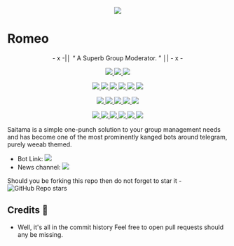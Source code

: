 <p align="center">
  <img src="https://telegra.ph/file/3624a6bfe48617ff6a907.jpg">
</p>

# Romeo

<p align="center">
- x -|│  “	A Superb Group Moderator. ”  │| - x -
</p>

<p align="center">
<a href="https://app.codacy.com/github/madboy482/Romeo?utm_source=github.com&utm_medium=referral&utm_content=madboy482/Romeo&utm_campaign=Badge_Grade_Settings" alt="Codacy Badge">
<img src="https://api.codacy.com/project/badge/Grade/6141417ceaf84545bab6bd671503df51" /> </a>
<a href="https://github.com/AnimeKaizoku/SaitamaRobot" alt="Libraries.io dependency status for GitHub repo"> <img src="https://img.shields.io/librariesio/github/animekaizoku/SaitamaRobot" /> </a>
<a href="http://hits.dwyl.com/animekaizoku/saitamarobot" alt="HitCount"> <img src="http://hits.dwyl.com/animekaizoku/saitamarobot.svg" /> </a>
</p>
<p align="center">
<a href="https://github.com/AnimeKaizoku/SaitamaRobot" alt="GitHub closed issues"> <img src="https://img.shields.io/github/issues-closed-raw/animekaizoku/saitamarobot?style=flat&logo=github&color=success" /> </a>
<a href="https://github.com/AnimeKaizoku/SaitamaRobot" alt="GitHub commit activity"> <img src="https://img.shields.io/github/commit-activity/m/animekaizoku/saitamarobot" /> </a>
<a href="https://github.com/AnimeKaizoku/SaitamaRobot/graphs/contributors" alt="GitHub contributors"> <img src="https://img.shields.io/github/contributors/animekaizoku/saitamarobot?style=flat&logo=github" /> </a>
<a href="https://github.com/AnimeKaizoku/SaitamaRobot/network/members" alt="GitHub forks"> <img src="https://img.shields.io/github/forks/AnimeKaizoku/SaitamaRobot?label=Forks&logo=github" /> </a>
<a href="https://github.com/AnimeKaizoku/SaitamaRobot" alt="GitHub closed pull requests"> <img src="https://img.shields.io/github/issues-pr-closed-raw/animekaizoku/saitamarobot?color=success" /> </a>
<a href="https://github.com/AnimeKaizoku/SaitamaRobot" alt="GitHub issues"> <img src="https://img.shields.io/github/issues-raw/animekaizoku/saitamarobot?style=flat&logo=github&color=yellow" /> </a>
</p>
<p align="center">
<a href="https://github.com/AnimeKaizoku/SaitamaRobot" alt="GitHub release (latest by date including pre-releases)"> <img src="https://img.shields.io/github/v/release/animekaizoku/saitamarobot?include_prereleases?style=flat&logo=github" /> </a>
<a href="https://www.python.org/" alt="made-with-python"> <img src="https://img.shields.io/badge/Made%20with-Python-1f425f.svg?style=flat&logo=python&color=blue" /> </a>
<a href="https://github.com/AnimeKaizoku/SaitamaRobot" alt="Docker!"> <img src="https://aleen42.github.io/badges/src/docker.svg" /> </a>
<a href="https://github.com/AnimeKaizoku/SaitamaRobot" alt="GitHub repo size"> <img src="https://img.shields.io/github/repo-size/animekaizoku/saitamarobot" /> </a>
<a href="https://github.com/AnimeKaizoku/SaitamaRobot/blob/master/LICENSE" alt="GPLv3 license"> <img src="https://img.shields.io/badge/License-GPLv3-blue.svg" /> </a>
</p>
<p align="center">
<a href="https://ko-fi.com/sawada" alt="Donate!"> <img src="https://aleen42.github.io/badges/src/paypal.svg" /> </a>
<a href="https://t.me/OnePunchUpdates" alt="Telegram!"> <img src="https://aleen42.github.io/badges/src/telegram.svg" /> </a>
<a href="https://discord.animekaizoku.com" alt="Discord"> <img src="https://img.shields.io/discord/465068856692441090?style=flat&logo=discord&color=blue" /> </a>
<a href="" alt="AnimeKaizoku"> <img src="https://img.shields.io/badge/Built%20by-Kaizoku-blue" /> </a>
<a href="https://github.com/AnimeKaizoku/SaitamaRobot/graphs/commit-activity" alt="Maintenance"> <img src="https://img.shields.io/badge/Maintained%3F-yes-green.svg" /> </a>
<a href="https://makeapullrequest.com" alt="PRs Welcome"> <img src="https://img.shields.io/badge/PRs-welcome-brightgreen.svg?style=flat-square" /> </a>
</p>



Saitama is a simple one-punch solution to your group management needs and has become one of the most prominently kanged bots around telegram, purely weeab themed.

* Bot Link:  <a href="https://t.me/SaitamaRobot" alt="Saitama Robot"> <img src="https://img.shields.io/badge/%F0%9F%A4%96%20-SaitamaRobot-blue" /> </a>
* News channel: <a  href="https://t.me/OnePunchUpdates" alt="One Punch Updates"> <img  src="https://img.shields.io/badge/%F0%9F%92%A1-One%20Punch%20Updates-9cf" /> </a>

Should you be forking this repo then do not forget to star it - <img alt="GitHub Repo stars" src="https://img.shields.io/github/stars/animekaizoku/saitamarobot?color=white&label=%F0%9F%8C%9F%20star">

## Credits 📍
* Well, it's all in the commit history 
Feel free to open pull requests should any be missing.
